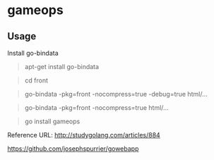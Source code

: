 # gameops
## Usage
Install go-bindata
> apt-get install go-bindata

> cd front

> go-bindata -pkg=front -nocompress=true -debug=true html/...

> go-bindata -pkg=front -nocompress=true html/...

> go install gameops



Reference URL:
http://studygolang.com/articles/884

https://github.com/josephspurrier/gowebapp
